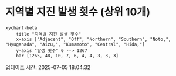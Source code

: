 # 지역별 지진 발생 횟수 (상위 10개)

```mermaid
xychart-beta
    title "지역별 지진 발생 횟수"
    x-axis ["Adjacent", "Off", "Northern", "Southern", "Noto,", "Hyuganada", "Aizu,", "Kumamoto", "Central", "Hida,"]
    y-axis "발생 횟수" 0 --> 1267
    bar [1265, 48, 10, 7, 6, 4, 4, 3, 3, 3]
```

업데이트 시간: 2025-07-05 18:04:32
